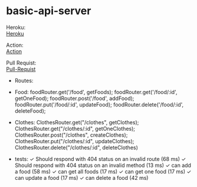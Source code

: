 # basic-api-server

Heroku:<br>
[Heroku]()<br>

Action:<br>
[Action]()<br>

Pull Requist:<br>
[Pull-Requist]()<br>

* Routes:

- Food:
foodRouter.get('/food', getFoods);
foodRouter.get('/food/:id', getOneFood);
foodRouter.post('/food', addFood);
foodRouter.put('/food/:id', updateFood);
foodRouter.delete('/food/:id', deleteFood);

- Clothes:
ClothesRouter.get("/clothes", getClothes);
ClothesRouter.get("/clothes/:id", getOneClothes);
ClothesRouter.post("/clothes", createClothes);
ClothesRouter.put("/clothes/:id", updateClothes);
ClothesRouter.delete("/clothes/:id", deleteClothes)

* tests:
    ✓ Should respond with 404 status on an invalid route (68 ms)
    ✓ Should respond with 404 status on an invalid method (13 ms)
    ✓ can add a food (58 ms)
    ✓ can get all foods (17 ms)
    ✓ can get one food (17 ms)
    ✓ can update a food (17 ms)
    ✓ can delete a food (42 ms)